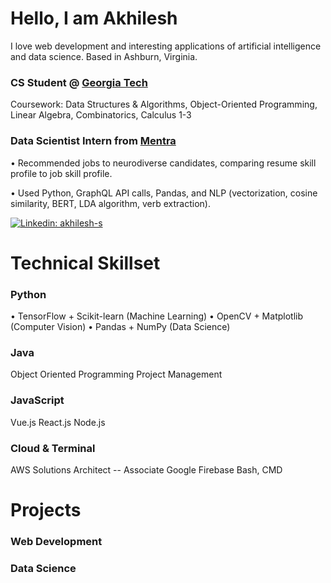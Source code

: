 # Hello, I am Akhilesh
I love web development and interesting applications of artificial intelligence and data science. Based in Ashburn, Virginia.

### CS Student @ [Georgia Tech](https://www.gatech.edu/) 
Coursework: Data Structures & Algorithms, Object-Oriented Programming, Linear Algebra, Combinatorics, Calculus 1-3

### Data Scientist Intern from [Mentra](https://www.mentra.me/)
• Recommended jobs to neurodiverse candidates, comparing resume skill profile to job skill profile.

• Used Python, GraphQL API calls, Pandas, and NLP (vectorization, cosine similarity, BERT, LDA algorithm, verb extraction).

[![Linkedin: akhilesh-s](https://img.shields.io/badge/-Akhilesh%20Sivaganesan-blue?style=flat-square&logo=Linkedin&logoColor=white&link=https://www.linkedin.com/in/akhilesh-s/)](https://www.linkedin.com/in/akhilesh-s/)

# Technical Skillset

### Python
• TensorFlow + Scikit-learn (Machine Learning)
• OpenCV + Matplotlib (Computer Vision)
• Pandas + NumPy (Data Science)

### Java
Object Oriented Programming
Project Management

### JavaScript
Vue.js
React.js
Node.js 

### Cloud & Terminal
AWS Solutions Architect -- Associate
Google Firebase
Bash, CMD

# Projects

### Web Development
<!--Web Development Projects-->
### Data Science
<!--Machine Learning Projects-->
